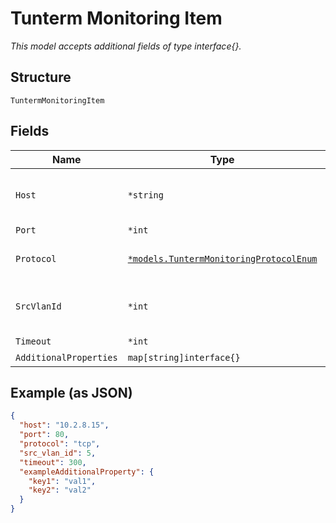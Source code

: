 
# Tunterm Monitoring Item

*This model accepts additional fields of type interface{}.*

## Structure

`TuntermMonitoringItem`

## Fields

| Name | Type | Tags | Description |
|  --- | --- | --- | --- |
| `Host` | `*string` | Optional | Can be ip, ipv6, hostname<br>**Constraints**: *Minimum Length*: `1` |
| `Port` | `*int` | Optional | When `protocol`==`tcp` |
| `Protocol` | [`*models.TuntermMonitoringProtocolEnum`](../../doc/models/tunterm-monitoring-protocol-enum.md) | Optional | enum: `arp`, `ping`, `tcp`<br>**Constraints**: *Minimum Length*: `1` |
| `SrcVlanId` | `*int` | Optional | Optional source for the monitoring check, vlan_id configured in tunterm_other_ip_configs |
| `Timeout` | `*int` | Optional | **Default**: `300` |
| `AdditionalProperties` | `map[string]interface{}` | Optional | - |

## Example (as JSON)

```json
{
  "host": "10.2.8.15",
  "port": 80,
  "protocol": "tcp",
  "src_vlan_id": 5,
  "timeout": 300,
  "exampleAdditionalProperty": {
    "key1": "val1",
    "key2": "val2"
  }
}
```

